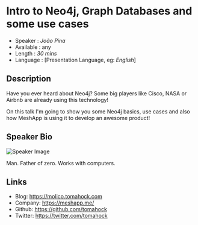 Intro to Neo4j, Graph Databases and some use cases
========================

* Speaker   : *João Pina* 
* Available : any 
* Length    : *30 mins*
* Language  : [Presentation Language, eg: *English*]

Description
-----------
Have you ever heard about Neo4j? Some big players like Cisco, NASA or Airbnb are already using this technology!

On this talk I'm going to show you some Neo4j basics, use cases and also how MeshApp is using it to develop an awesome product!


Speaker Bio
-----------

![Speaker Image](https://avatars2.githubusercontent.com/u/794581?v=4&s=100)

Man. Father of zero. Works with computers.


Links
-----

* Blog: https://molico.tomahock.com
* Company: https://meshapp.me/
* Github: https://github.com/tomahock
* Twitter: https://twitter.com/tomahock
